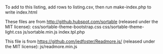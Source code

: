 To add to this listing, add rows to listing.csv, then run make-index.php to write index.html

These files are from http://github.hubspot.com/sortable (released under the MIT license):
css/sortable-theme-bootstrap.css
css/sortable-theme-light.css
js/sortable.min.js
index.tpl.php

This file is from https://github.com/jedfoster/Readmore.js/ (released under the MIT license):
js/readmore.min.js

